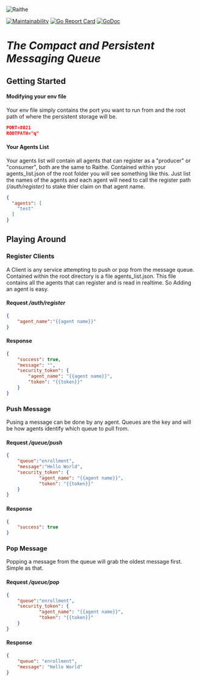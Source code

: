 ![Raithe](https://raw.githubusercontent.com/catmullet/Raithe/master/docs/img/banner.jpg)

[![Maintainability](https://api.codeclimate.com/v1/badges/94e11fd3b812339047c5/maintainability)](https://codeclimate.com/github/catmullet/Raithe/maintainability)
[![Go Report Card](https://goreportcard.com/badge/github.com/catmullet/Raithe)](https://goreportcard.com/report/github.com/catmullet/Raithe)
[![GoDoc](https://godoc.org/github.com/catmullet/Raithe?status.svg)](https://godoc.org/github.com/catmullet/Raithe)

# _The Compact and Persistent Messaging Queue_
## Getting Started
#### Modifying your env file
Your env file simply contains the port you want to run from and the root path of where the persistent storage will be.
```json
PORT=8021
ROOTPATH="q"
```
#### Your Agents List
Your agents list will contain all agents that can register as a "producer" or "consumer", both are the same to Raithe.
Contained within your agents_list.json of the root folder you will see something like this.  Just list the names of the agents and each agent will need to call the register path _(/auth/register)_ to stake thier claim on that agent name.
```json
{
  "agents": [
    "test"
  ]
}
```

## Playing Around
### Register Clients
A Client is any service attempting to push or pop from the message queue.  
Contained within the root directory is a file agents_list.json.  This file contains all the agents that can register and is read in realtime.  So Adding an agent is easy.

#### Request _/auth/register_
```json
{
	"agent_name":"{{agent name}}"
}
```
#### Response
```json
{
    "success": true,
    "message": "",
    "security_token": {
        "agent_name": "{{agent name}}",
        "token": "{{token}}"
    }
}
```

### Push Message
Pusing a message can be done by any agent.  Queues are the key and will be how agents identify which queue to pull from.
#### Request _/queue/push_
```json
{
	"queue":"enrollment",
	"message":"Hello World",
	"security_token": {
        	"agent_name": "{{agent name}}",
        	"token": "{{token}}"
    }
}
```
#### Response
```json
{
    "success": true
}
```
### Pop Message
Popping a message from the queue will grab the oldest message first.  Simple as that.
#### Request _/queue/pop_
```json
{
	"queue":"enrollment",
	"security_token": {
        	"agent_name": "{{agent name}}",
        	"token": "{{token}}"
    }
}
```
#### Response
```json
{
    "queue": "enrollment",
    "message": "Hello World"
}
